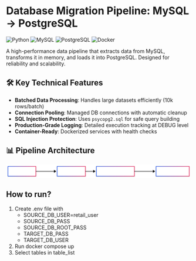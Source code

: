 # Database Migration Pipeline: MySQL → PostgreSQL

![Python](https://img.shields.io/badge/Python-3.9+-blue)
![MySQL](https://img.shields.io/badge/MySQL-5.6-orange)
![PostgreSQL](https://img.shields.io/badge/PostgreSQL-13-blueviolet)
![Docker](https://img.shields.io/badge/Docker-Containers-lightgrey)

A high-performance data pipeline that extracts data from MySQL, transforms it in memory, and loads it into PostgreSQL. Designed for reliability and scalability.

## 🛠 Key Technical Features

- **Batched Data Processing**: Handles large datasets efficiently (10k rows/batch)
- **Connection Pooling**: Managed DB connections with automatic cleanup
- **SQL Injection Protection**: Uses `psycopg2.sql` for safe query building
- **Production-Grade Logging**: Detailed execution tracking at DEBUG level
- **Container-Ready**: Dockerized services with health checks


## 📊 Pipeline Architecture
![Data Flow Diagram](./assets/diagram.svg)

## How to run?
1. Create .env file with 
    - SOURCE_DB_USER=retail_user
    - SOURCE_DB_PASS
    - SOURCE_DB_ROOT_PASS
    - TARGET_DB_PASS
    - TARGET_DB_USER
2. Run docker compose up
3. Select tables in table_list
